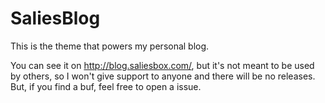 # SaliesBlog
This is the theme that powers my personal blog.

You can see it on http://blog.saliesbox.com/, but it's not meant to be used by others, so I won't give support to anyone and there will be no releases. But, if you find a buf, feel free to open a issue.

